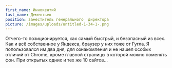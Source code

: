 ```yaml
---
first_name: Иннокентий
last_name: Дементьев
position: заместитель генерального  директора
picture: /images/uploads/untitled-1-34-1-.png
---
```

Отчего-то позиционируется, как самый быстрый, и безопасный из всех. Как и всё собственное у Яндекса, браузер у них тоже от Гугла. Я попользовался им два дня, для ознакомления и не нашел особых отличий от Chrome, кроме главной страницы в которой можно поменять фон. При открытых одних и тех же 10 сайтов...